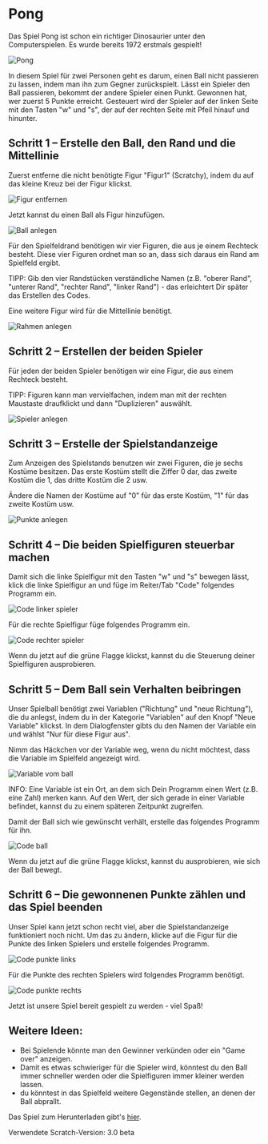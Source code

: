 Pong
====

Das Spiel Pong ist schon ein richtiger Dinosaurier unter den Computerspielen. Es wurde bereits 1972 erstmals gespielt!

![Pong](images/pong.jpg)

In diesem Spiel für zwei Personen geht es darum, einen Ball nicht passieren zu lassen, indem man ihn zum Gegner zurückspielt.
Lässt ein Spieler den Ball passieren, bekommt der andere Spieler einen Punkt. Gewonnen hat, wer zuerst 5 Punkte erreicht.
Gesteuert wird der Spieler auf der linken Seite mit den Tasten "w" und "s", der auf der rechten Seite mit Pfeil hinauf und hinunter.

Schritt 1 – Erstelle den Ball, den Rand und die Mittellinie 
-----------------------------------------------------------

Zuerst entferne die nicht benötigte Figur "Figur1" (Scratchy), indem du auf das kleine Kreuz bei der Figur klickst.

![Figur entfernen](images/figur1_entfernen.jpg)

Jetzt kannst du einen Ball als Figur hinzufügen. 

![Ball anlegen](images/ball_anlegen.jpg)

Für den Spielfeldrand benötigen wir vier Figuren, die aus je einem Rechteck besteht. Diese vier Figuren ordnet man so an, dass
sich daraus ein Rand am Spielfeld ergibt.

TIPP: Gib den vier Randstücken verständliche Namen (z.B. "oberer Rand", "unterer Rand", "rechter Rand", "linker Rand") - das 
erleichtert Dir später das Erstellen des Codes.

Eine weitere Figur wird für die Mittellinie benötigt.

![Rahmen anlegen](images/rahmen_anlegen.jpg)

Schritt 2 – Erstellen der beiden Spieler 
---------------------------------------

Für jeden der beiden Spieler benötigen wir eine Figur, die aus einem Rechteck besteht. 

TIPP: Figuren kann man vervielfachen, indem man mit der rechten Maustaste draufklickt und dann "Duplizieren" auswählt.

![Spieler anlegen](images/spieler_anlegen.jpg)

Schritt 3 – Erstelle der Spielstandanzeige 
------------------------------------------

Zum Anzeigen des Spielstands benutzen wir zwei Figuren, die je sechs Kostüme besitzen. Das erste Kostüm stellt die Ziffer 0 dar, 
das zweite Kostüm die 1, das dritte Kostüm die 2 usw.

Ändere die Namen der Kostüme auf "0" für das erste Kostüm, "1" für das zweite Kostüm usw.

![Punkte anlegen](images/punkte_anlegen.jpg)

Schritt 4 – Die beiden Spielfiguren steuerbar machen
----------------------------------------------------

Damit sich die linke Spielfigur mit den Tasten "w" und "s" bewegen lässt, klick die linke Spielfigur an und füge im Reiter/Tab "Code" 
folgendes Programm ein.

![Code linker spieler](code_linker_spieler.jpg)

Für die rechte Spielfigur füge folgendes Programm ein.

![Code rechter spieler](images/code_rechter_spieler.jpg)

Wenn du jetzt auf die grüne Flagge klickst, kannst du die Steuerung deiner Spielfiguren ausprobieren.

Schritt 5 – Dem Ball sein Verhalten beibringen
----------------------------------------------

Unser Spielball benötigt zwei Variablen ("Richtung" und "neue Richtung"), die du anlegst, indem du in der Kategorie "Variablen" auf den Knopf 
"Neue Variable" klickst. In dem Dialogfenster gibts du den Namen der Variable ein und wählst "Nur für diese Figur aus".

Nimm das Häckchen vor der Variable weg, wenn du nicht möchtest, dass die Variable im Spielfeld angezeigt wird.

![Variable vom ball](images/variablen_vom_ball.jpg)

INFO: Eine Variable ist ein Ort, an dem sich Dein Programm einen Wert (z.B. eine Zahl) merken kann. Auf den Wert, der sich gerade in einer 
Variable befindet, kannst du zu einem späteren Zeitpunkt zugreifen.

Damit der Ball sich wie gewünscht verhält, erstelle das folgendes Programm für ihn.

![Code ball](images/code_ball.jpg)

Wenn du jetzt auf die grüne Flagge klickst, kannst du ausprobieren, wie sich der Ball bewegt.

Schritt 6 – Die gewonnenen Punkte zählen und das Spiel beenden
--------------------------------------------------------------

Unser Spiel kann jetzt schon recht viel, aber die Spielstandanzeige funktioniert noch nicht. Um das zu ändern, klicke auf die Figur für 
die Punkte des linken Spielers und erstelle folgendes Programm.

![Code punkte links](images/code_punkte_links.jpg)

Für die Punkte des rechten Spielers wird folgendes Programm benötigt.

![Code punkte rechts](images/code_punkte_rechts.jpg)

Jetzt ist unsere Spiel bereit gespielt zu werden - viel Spaß!

Weitere Ideen:
--------------

* Bei Spielende könnte man den Gewinner verkünden oder ein "Game over" anzeigen.
* Damit es etwas schwieriger für die Spieler wird, könntest du den Ball immer schneller werden oder die Spielfiguren immer kleiner werden lassen.
* du könntest in das Spielfeld weitere Gegenstände stellen, an denen der Ball abprallt.

Das Spiel zum Herunterladen gibt's [hier](src/pong.sb3).

Verwendete Scratch-Version: 3.0 beta